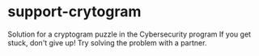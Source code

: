 # support-crytogram
Solution for a cryptogram puzzle in the Cybersecurity program
If you get stuck, don't give up! Try solving the problem with a partner.
